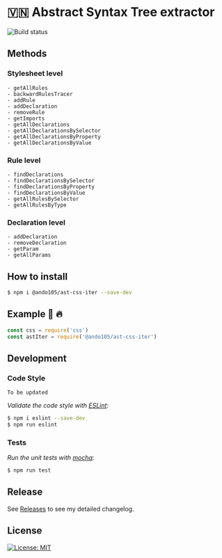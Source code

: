 # :vietnam: Abstract Syntax Tree extractor

![Build status](https://github.com/dophuan/ast-css-iter/workflows/Abstract%20Syntax%20Tree%20for%20CSS%20CI/badge.svg)

## Methods

  ### Stylesheet level

    - getAllRules
    - backwardRulesTracer
    - addRule
    - addDeclaration
    - removeRule
    - getImports
    - getAllDeclarations
    - getAllDeclarationsBySelector
    - getAllDeclarationsByProperty
    - getAllDeclarationsByValue

  ### Rule level

    - findDeclarations
    - findDeclarationsBySelector
    - findDeclarationsByProperty
    - findDeclarationsByValue
    - getAllRulesBySelector
    - getAllRulesByType

  ### Declaration level

    - addDeclaration
    - removeDeclaration
    - getParam
    - getAllParams

## How to install 

```sh 
$ npm i @ando105/ast-css-iter --save-dev
```

## Example :cherry_blossom: :fire:

```js
const css = require('css')
const astIter = require('@ando105/ast-css-iter')
```

## Development

### Code Style

```
To be updated
```

*Validate the code style with [ESLint](http://eslint.org/):*
```sh
$ npm i eslint --save-dev
$ npm run eslint
```

### Tests

*Run the unit tests with [mocha](https://mochajs.org/):*
```sh
$ npm run test
```

## Release

See [Releases](https://github.com/dophuan/ast-css-iter/releases) to see my detailed changelog. 
## License

[![License: MIT](https://img.shields.io/badge/License-MIT-red.svg)](https://opensource.org/licenses/MIT)
